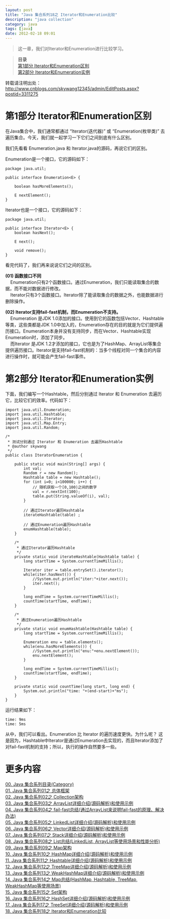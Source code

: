 ```yaml
---
layout: post
title: "Java 集合系列18之 Iterator和Enumeration比较"
description: "java collection"
category: java
tags: [java]
date: 2012-02-18 09:01
---
```


 
> 这一章，我们对Iterator和Enumeration进行比较学习。

> **目录**  
> [第1部分 Iterator和Enumeration区别](#anchor1)   
> [第2部分 Iterator和Enumeration实例](#anchor2)   

转载请注明出处：http://www.cnblogs.com/skywang12345/admin/EditPosts.aspx?postid=3311275

 
 
<a name="anchor1"></a>
# 第1部分 Iterator和Enumeration区别

在Java集合中，我们通常都通过 “Iterator(迭代器)” 或 “Enumeration(枚举类)” 去遍历集合。今天，我们就一起学习一下它们之间到底有什么区别。

我们先看看 Enumeration.java 和 Iterator.java的源码，再说它们的区别。

Enumeration是一个接口，它的源码如下：

    package java.util;

    public interface Enumeration<E> {

        boolean hasMoreElements();

        E nextElement();
    }

Iterator也是一个接口，它的源码如下：

    package java.util;

    public interface Iterator<E> {
        boolean hasNext();

        E next();

        void remove();
    }

看完代码了，我们再来说说它们之间的区别。

**(01) 函数接口不同**  
&nbsp;&nbsp;&nbsp;&nbsp;Enumeration只有2个函数接口。通过Enumeration，我们只能读取集合的数据，而不能对数据进行修改。  
&nbsp;&nbsp;&nbsp;&nbsp;Iterator只有3个函数接口。Iterator除了能读取集合的数据之外，也能数据进行删除操作。

**(02) Iterator支持fail-fast机制，而Enumeration不支持。**  
&nbsp;&nbsp;&nbsp;&nbsp;Enumeration 是JDK 1.0添加的接口。使用到它的函数包括Vector、Hashtable等类，这些类都是JDK 1.0中加入的，Enumeration存在的目的就是为它们提供遍历接口。Enumeration本身并没有支持同步，而在Vector、Hashtable实现Enumeration时，添加了同步。  
&nbsp;&nbsp;&nbsp;&nbsp;而Iterator 是JDK 1.2才添加的接口，它也是为了HashMap、ArrayList等集合提供遍历接口。Iterator是支持fail-fast机制的：当多个线程对同一个集合的内容进行操作时，就可能会产生fail-fast事件。

 
 
<a name="anchor2"></a>
# 第2部分 Iterator和Enumeration实例

下面，我们编写一个Hashtable，然后分别通过 Iterator 和 Enumeration 去遍历它，比较它们的效率。代码如下：

    import java.util.Enumeration;
    import java.util.Hashtable;
    import java.util.Iterator;
    import java.util.Map.Entry;
    import java.util.Random;

    /*
     * 测试分别通过 Iterator 和 Enumeration 去遍历Hashtable
     * @author skywang
     */
    public class IteratorEnumeration {

        public static void main(String[] args) {
            int val;
            Random r = new Random();
            Hashtable table = new Hashtable();
            for (int i=0; i<100000; i++) {
                // 随机获取一个[0,100)之间的数字
                val = r.nextInt(100);
                table.put(String.valueOf(i), val);
            }

            // 通过Iterator遍历Hashtable
            iterateHashtable(table) ;

            // 通过Enumeration遍历Hashtable
            enumHashtable(table);
        }
        
        /*
         * 通过Iterator遍历Hashtable
         */
        private static void iterateHashtable(Hashtable table) {
            long startTime = System.currentTimeMillis();

            Iterator iter = table.entrySet().iterator();
            while(iter.hasNext()) {
                //System.out.println("iter:"+iter.next());
                iter.next();
            }

            long endTime = System.currentTimeMillis();
            countTime(startTime, endTime);
        }
        
        /*
         * 通过Enumeration遍历Hashtable
         */
        private static void enumHashtable(Hashtable table) {
            long startTime = System.currentTimeMillis();

            Enumeration enu = table.elements();
            while(enu.hasMoreElements()) {
                //System.out.println("enu:"+enu.nextElement());
                enu.nextElement();
            }

            long endTime = System.currentTimeMillis();
            countTime(startTime, endTime);
        }

        private static void countTime(long start, long end) {
            System.out.println("time: "+(end-start)+"ms");
        }
    }

运行结果如下：

    time: 9ms
    time: 5ms

从中，我们可以看出。Enumeration 比 Iterator 的遍历速度更快。为什么呢？
这是因为，Hashtable中Iterator是通过Enumeration去实现的，而且Iterator添加了对fail-fast机制的支持；所以，执行的操作自然要多一些。

 

# 更多内容

[00. Java 集合系列目录(Category)][link_java_collection_00]  
[01. Java 集合系列01之 总体框架][link_java_collection_01]  
[02. Java 集合系列02之 Collection架构][link_java_collection_02]  
[03. Java 集合系列03之 ArrayList详细介绍(源码解析)和使用示例][link_java_collection_03]  
[04. Java 集合系列04之 fail-fast总结(通过ArrayList来说明fail-fast的原理、解决办法)][link_java_collection_04]  
[05. Java 集合系列05之 LinkedList详细介绍(源码解析)和使用示例][link_java_collection_05]  
[06. Java 集合系列06之 Vector详细介绍(源码解析)和使用示例][link_java_collection_06]  
[07. Java 集合系列07之 Stack详细介绍(源码解析)和使用示例][link_java_collection_07]  
[08. Java 集合系列08之 List总结(LinkedList, ArrayList等使用场景和性能分析)][link_java_collection_08]  
[09. Java 集合系列09之 Map架构][link_java_collection_09]  
[10. Java 集合系列10之 HashMap详细介绍(源码解析)和使用示例][link_java_collection_10]  
[11. Java 集合系列11之 Hashtable详细介绍(源码解析)和使用示例][link_java_collection_11]  
[12. Java 集合系列12之 TreeMap详细介绍(源码解析)和使用示例][link_java_collection_12]  
[13. Java 集合系列13之 WeakHashMap详细介绍(源码解析)和使用示例][link_java_collection_13]  
[14. Java 集合系列14之 Map总结(HashMap, Hashtable, TreeMap, WeakHashMap等使用场景)][link_java_collection_14]  
[15. Java 集合系列15之 Set架构][link_java_collection_15]  
[16. Java 集合系列16之 HashSet详细介绍(源码解析)和使用示例][link_java_collection_16]  
[17. Java 集合系列17之 TreeSet详细介绍(源码解析)和使用示例][link_java_collection_17]  
[18. Java 集合系列18之 Iterator和Enumeration比较][link_java_collection_18]

[link_java_collection_00]: /2012/02/01/collection-00-index
[link_java_collection_01]: /2012/02/01/collection-01-summary
[link_java_collection_02]: /2012/02/02/collection-02-framework
[link_java_collection_03]: /2012/02/03/collection-03-arraylist
[link_java_collection_04]: /2012/02/04/collection-04-fail-fast
[link_java_collection_05]: /2012/02/05/collection-05-linkedlist
[link_java_collection_06]: /2012/02/06/collection-06-vector
[link_java_collection_07]: /2012/02/07/collection-07-stack
[link_java_collection_08]: /2012/02/08/collection-08-List
[link_java_collection_09]: /2012/02/09/collection-09-map
[link_java_collection_10]: /2012/02/10/collection-10-hashmap
[link_java_collection_11]: /2012/02/11/collection-11-hashtable
[link_java_collection_12]: /2012/02/12/collection-12-treemap
[link_java_collection_13]: /2012/02/13/collection-13-weakhashmap
[link_java_collection_14]: /2012/02/14/collection-14-mapsummary
[link_java_collection_15]: /2012/02/15/collection-15-set
[link_java_collection_16]: /2012/02/16/collection-16-hashset
[link_java_collection_17]: /2012/02/17/collection-17-treeset
[link_java_collection_18]: /2012/02/18/collection-18-iterator_enumeration
